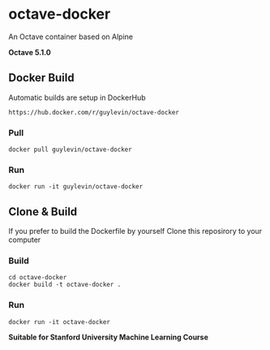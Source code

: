 # octave-docker
An Octave container based on Alpine

**Octave 5.1.0**

## Docker Build
Automatic builds are setup in DockerHub
```
https://hub.docker.com/r/guylevin/octave-docker
```

### Pull
```
docker pull guylevin/octave-docker
```
### Run
```
docker run -it guylevin/octave-docker
```


## Clone & Build
If you prefer to build the Dockerfile by yourself
Clone this reposirory to your computer 

### Build
```
cd octave-docker
docker build -t octave-docker .
```

### Run
```
docker run -it octave-docker
```

**Suitable for Stanford University Machine Learning Course**
